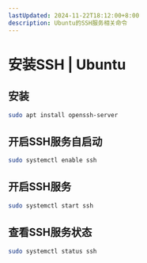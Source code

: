 ```yaml
---
lastUpdated: 2024-11-22T18:12:00+8:00
description: Ubuntu的SSH服务相关命令
---
```


# 安装SSH | Ubuntu

## 安装

```bash
sudo apt install openssh-server
```

## 开启SSH服务自启动

```bash
sudo systemctl enable ssh
```

## 开启SSH服务

```bash
sudo systemctl start ssh
```

## 查看SSH服务状态

```bash
sudo systemctl status ssh
```
